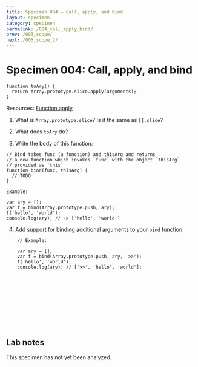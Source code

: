 ```yaml
---
title: Specimen 004 — Call, apply, and bind
layout: specimen
category: specimen
permalink: /004_call_apply_bind/
prev: /003_scope/
next: /005_scope_2/
---
```


# Specimen 004: Call, apply, and bind #

    function toAry() {
      return Array.prototype.slice.apply(arguments);
    }

Resources: [Function.apply](https://developer.mozilla.org/en-US/docs/Web/JavaScript/Reference/Global_Objects/Function/apply)

1. What is `Array.prototype.slice`? Is it the same as `[].slice`?

2. What does `toAry` do?

3. Write the body of this function:

```
// Bind takes func (a function) and thisArg and returns
// a new function which invokes `func` with the object `thisArg`
// provided as `this`
function bind(func, thisArg) {
  // TODO
}

Example:

var ary = [];
var f = bind(Array.prototype.push, ary);
f('hello', 'world');
console.log(ary); // -> ['hello', 'world']
```

4. Add support for binding additional arguments to your `bind` function.

```
    // Example:
  
    var ary = [];
    var f = bind(Array.prototype.push, ary, '>>');
    f('hello', 'world');
    console.log(ary); // ['>>', 'hello', 'world'];
```

<br>
<br>
<br>
<br>
<br>
<br>
<br>
<br>

## Lab notes ##

This specimen has not yet been analyzed.